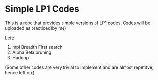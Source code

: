 # Simple LP1 Codes
This is a repo that provides simple versions of LP1 codes. Codes will be uploaded as practiced(by me)


Left:
1) mpi Breadth First search
2) Alpha Beta pruning
3) Hadoop

(Some other codes are very trivial to implement and are almost repetitve, hence left out)
